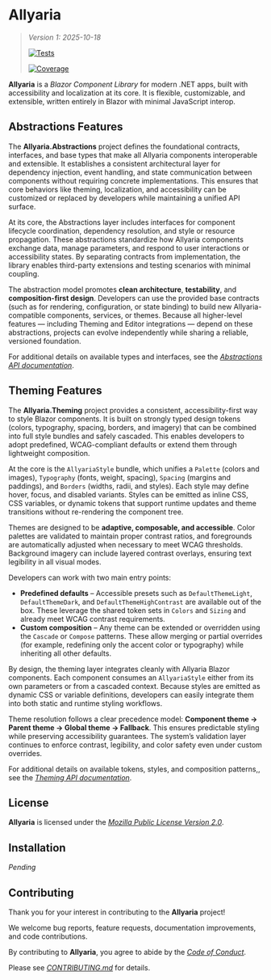 # Allyaria

> *Version 1: 2025-10-18*
>
> [![Tests](https://github.com/ja-sanborn/allyaria/actions/workflows/tests.yml/badge.svg?branch=main)](https://github.com/ja-sanborn/allyaria/actions/workflows/tests.yml)
>
> [![Coverage](https://ja-sanborn.github.io/allyaria/badge_linecoverage.svg)](https://ja-sanborn.github.io/allyaria/)

**Allyaria** is a *Blazor Component Library* for modern .NET apps, built with accessibility and localization at its
core. It is flexible, customizable, and extensible, written entirely in Blazor with minimal JavaScript interop.

## Abstractions Features

The **Allyaria.Abstractions** project defines the foundational contracts, interfaces, and base types that make all
Allyaria components interoperable and extensible. It establishes a consistent architectural layer for dependency
injection, event handling, and state communication between components without requiring concrete implementations. This
ensures that core behaviors like theming, localization, and accessibility can be customized or replaced by developers
while maintaining a unified API surface.

At its core, the Abstractions layer includes interfaces for component lifecycle coordination, dependency resolution, and
style or resource propagation. These abstractions standardize how Allyaria components exchange data, manage parameters,
and respond to user interactions or accessibility states. By separating contracts from implementation, the library
enables third-party extensions and testing scenarios with minimal coupling.

The abstraction model promotes **clean architecture**, **testability**, and **composition-first design**. Developers can
use the provided base contracts (such as for rendering, configuration, or state binding) to build new
Allyaria-compatible components, services, or themes. Because all higher-level features — including Theming and Editor
integrations — depend on these abstractions, projects can evolve independently while sharing a reliable, versioned
foundation.

For additional details on available types and interfaces, see the
*[Abstractions API documentation](./docs/references/Abstractions)*.

## Theming Features

The **Allyaria.Theming** project provides a consistent, accessibility-first way to style Blazor components. It is built on
strongly typed design tokens (colors, typography, spacing, borders, and imagery) that can be combined into full style
bundles and safely cascaded. This enables developers to adopt predefined, WCAG-compliant defaults or extend them through
lightweight composition.

At the core is the `AllyariaStyle` bundle, which unifies a `Palette` (colors and images), `Typography` (fonts, weight,
spacing), `Spacing` (margins and paddings), and `Borders` (widths, radii, and styles). Each style may define hover,
focus, and disabled variants. Styles can be emitted as inline CSS, CSS variables, or dynamic tokens that support runtime
updates and theme transitions without re-rendering the component tree.

Themes are designed to be **adaptive, composable, and accessible**. Color palettes are validated to maintain proper
contrast ratios, and foregrounds are automatically adjusted when necessary to meet WCAG thresholds. Background imagery
can include layered contrast overlays, ensuring text legibility in all visual modes.

Developers can work with two main entry points:

* **Predefined defaults** – Accessible presets such as `DefaultThemeLight`, `DefaultThemeDark`, and
  `DefaultThemeHighContrast` are available out of the box. These leverage the shared token sets in `Colors` and
  `Sizing` and already meet WCAG contrast requirements.
* **Custom composition** – Any theme can be extended or overridden using the `Cascade` or `Compose` patterns. These
  allow merging or partial overrides (for example, redefining only the accent color or typography) while inheriting all
  other defaults.

By design, the theming layer integrates cleanly with Allyaria Blazor components. Each component consumes an
`AllyariaStyle` either from its own parameters or from a cascaded context. Because styles are emitted as dynamic CSS or
variable definitions, developers can easily integrate them into both static and runtime styling workflows.

Theme resolution follows a clear precedence model: **Component theme → Parent theme → Global theme → Fallback**. This
ensures predictable styling while preserving accessibility guarantees. The system’s validation layer continues to
enforce contrast, legibility, and color safety even under custom overrides.

For additional details on available tokens, styles, and composition patterns,, see the
*[Theming API documentation](./docs/references/Theming)*.

## License

**Allyaria** is licensed under the *[Mozilla Public License Version 2.0](./LICENSE)*.

## Installation

*Pending*

## Contributing

Thank you for your interest in contributing to the **Allyaria** project!

We welcome bug reports, feature requests, documentation improvements, and code contributions.

By contributing to **Allyaria**, you agree to abide by the *[Code of Conduct](./CODE_OF_CONDUCT.md)*.

Please see *[CONTRIBUTING.md](./CONTRIBUTING.md)* for details.
